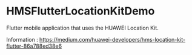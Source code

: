 # HMSFlutterLocationKitDemo
Flutter mobile application that uses the HUAWEI Location Kit.

Information :
https://medium.com/huawei-developers/hms-location-kit-flutter-86a788ed38e6
